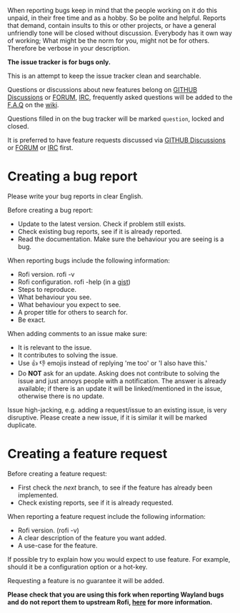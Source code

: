 When reporting bugs keep in mind that the people working on it do this unpaid,
in their free time and as a hobby. So be polite and helpful. Reports that
demand, contain insults to this or other projects, or have a general unfriendly
tone will be closed without discussion. Everybody has it own way of working;
What might be the norm for you, might not be for others. Therefore be verbose in
your description.

**The issue tracker is for bugs only.**

This is an attempt to keep the issue tracker clean and searchable.

Questions or discussions about new features belong on
[GITHUB Discussions](https://github.com/davatorium/rofi/discussions) or
[FORUM](https://reddit.com/r/qtools/),
[IRC](https://webchat.freenode.net/?channels=#rofi), frequently asked questions
will be added to the [F.A.Q](https://github.com/DaveDavenport/rofi/wiki#faq) on
the [wiki](https://github.com/DaveDavenport/rofi/wiki).

Questions filled in on the bug tracker will be marked `question`, locked and
closed.

It is preferred to have feature requests discussed via
[GITHUB Discussions](https://github.com/davatorium/rofi/discussions) or
[FORUM](https://reddit.com/r/qtools/) or
[IRC](https://webchat.freenode.net/?channels=#rofi) first.

# Creating a bug report

Please write your bug reports in clear English.

Before creating a bug report:

* Update to the latest version. Check if problem still exists.
* Check existing bug reports, see if it is already reported.
* Read the documentation. Make sure the behaviour you are seeing is a bug.

When reporting bugs include the following information:

* Rofi version. rofi -v
* Rofi configuration. rofi -help (in a [gist](https://gist.github.com/))
* Steps to reproduce.
* What behaviour you see.
* What behaviour you expect to see.
* A proper title for others to search for.
* Be exact.

When adding comments to an issue make sure:

* It is relevant to the issue.
* It contributes to solving the issue.
* Use :+1: :-1: emojis instead of replying 'me too' or 'I also have this.'
* Do **NOT** ask for an update. Asking does not contribute to solving the issue
  and just annoys people with a notification. The answer is already available;
  if there is an update it will be linked/mentioned in the issue, otherwise
  there is no update.


Issue high-jacking, e.g. adding a request/issue to an existing issue, is very
disruptive.
Please create a new issue, if it is similar it will be marked duplicate.

# Creating a feature request


Before creating a feature request:

* First check the *next* branch, to see if the feature has already been
  implemented.
* Check existing reports, see if it is already requested.

When reporting a feature request include the following information:

* Rofi version. (rofi -v)
* A clear description of the feature you want added.
* A use-case for the feature.

If possible try to explain how you would expect to use feature.
For example, should it be a configuration option or a hot-key.

Requesting a feature is no guarantee it will be added.

**Please check that you are using this fork when reporting Wayland bugs
and do not report them to upstream Rofi,
[here](https://github.com/DaveDavenport/rofi/wiki/Wayland) for more information.**
